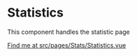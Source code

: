 # Statistics

This component handles the statistic page

[Find me at src/pages/Stats/Statistics.vue](https://github.com/FAIRsharing/fairsharing.github.io/tree/master/src/pages/Stats/Statistics.vue)